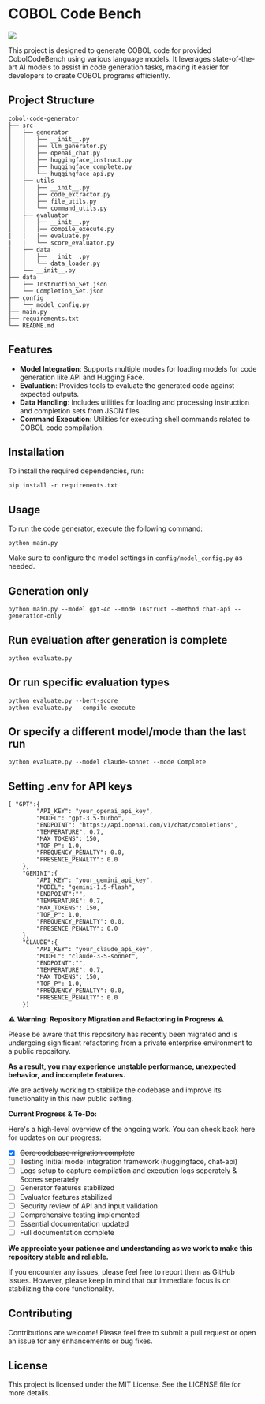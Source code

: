 # COBOL Code Bench

<img src="https://cdn-uploads.huggingface.co/production/uploads/64b934072f796fffbb0ce278/OcyCB82hpMun9m3G0hpVK.png">


This project is designed to generate COBOL code for provided CobolCodeBench using various language models. It leverages state-of-the-art AI models to assist in code generation tasks, making it easier for developers to create COBOL programs efficiently.

## Project Structure

```
cobol-code-generator
├── src
│   ├── generator
│   │   ├── __init__.py
│   │   ├── llm_generator.py
│   │   ├── openai_chat.py
│   │   ├── huggingface_instruct.py
│   │   ├── huggingface_complete.py
│   │   └── huggingface_api.py
│   ├── utils
│   │   ├── __init__.py
│   │   ├── code_extractor.py
│   │   ├── file_utils.py
│   │   └── command_utils.py
│   ├── evaluator
│   │   ├── __init__.py
│   │   |── compile_execute.py
|   |   |── evaluate.py
|   |   └── score_evaluator.py
│   ├── data
│   │   ├── __init__.py
│   │   └── data_loader.py
│   └── __init__.py
├── data
│   ├── Instruction_Set.json
│   └── Completion_Set.json
├── config
│   └── model_config.py
├── main.py
├── requirements.txt
└── README.md
```

## Features

- **Model Integration**: Supports multiple modes for loading models for code generation like API and Hugging Face.
- **Evaluation**: Provides tools to evaluate the generated code against expected outputs.
- **Data Handling**: Includes utilities for loading and processing instruction and completion sets from JSON files.
- **Command Execution**: Utilities for executing shell commands related to COBOL code compilation.

## Installation

To install the required dependencies, run:
```
pip install -r requirements.txt
```

## Usage

To run the code generator, execute the following command:

```
python main.py
```

Make sure to configure the model settings in `config/model_config.py` as needed.

## Generation only
```
python main.py --model gpt-4o --mode Instruct --method chat-api --generation-only
```

## Run evaluation after generation is complete
```
python evaluate.py
```

## Or run specific evaluation types
```
python evaluate.py --bert-score
python evaluate.py --compile-execute
```

## Or specify a different model/mode than the last run
```
python evaluate.py --model claude-sonnet --mode Complete
```
## Setting .env for API keys
```
[ "GPT":{
        "API_KEY": "your_openai_api_key",
        "MODEL": "gpt-3.5-turbo",
        "ENDPOINT": "https://api.openai.com/v1/chat/completions",
        "TEMPERATURE": 0.7,
        "MAX_TOKENS": 150,
        "TOP_P": 1.0,
        "FREQUENCY_PENALTY": 0.0,
        "PRESENCE_PENALTY": 0.0
    },
    "GEMINI":{
        "API_KEY": "your_gemini_api_key",
        "MODEL": "gemini-1.5-flash",
        "ENDPOINT":"",
        "TEMPERATURE": 0.7,
        "MAX_TOKENS": 150,
        "TOP_P": 1.0,
        "FREQUENCY_PENALTY": 0.0,
        "PRESENCE_PENALTY": 0.0
    },
    "CLAUDE":{
        "API_KEY": "your_claude_api_key",
        "MODEL": "claude-3-5-sonnet",
        "ENDPOINT":"",
        "TEMPERATURE": 0.7,
        "MAX_TOKENS": 150,
        "TOP_P": 1.0,
        "FREQUENCY_PENALTY": 0.0,
        "PRESENCE_PENALTY": 0.0
    }]
```

⚠️ **Warning: Repository Migration and Refactoring in Progress** ⚠️

Please be aware that this repository has recently been migrated and is undergoing significant refactoring from a private enterprise environment to a public repository.

**As a result, you may experience unstable performance, unexpected behavior, and incomplete features.**

We are actively working to stabilize the codebase and improve its functionality in this new public setting.


**Current Progress & To-Do:**

Here's a high-level overview of the ongoing work. You can check back here for updates on our progress:

* [x] ~~Core codebase migration complete~~
* [ ] Testing Initial model integration framework (huggingface, chat-api)
* [ ] Logs setup to capture compilation and execution logs seperately & Scores seperately
* [ ] Generator features stabilized
* [ ] Evaluator features stabilized
* [ ] Security review of API and input validation
* [ ] Comprehensive testing implemented
* [ ] Essential documentation updated
* [ ] Full documentation complete

**We appreciate your patience and understanding as we work to make this repository stable and reliable.**

If you encounter any issues, please feel free to report them as GitHub issues. However, please keep in mind that our immediate focus is on stabilizing the core functionality.

## Contributing

Contributions are welcome! Please feel free to submit a pull request or open an issue for any enhancements or bug fixes.

## License

This project is licensed under the MIT License. See the LICENSE file for more details.


